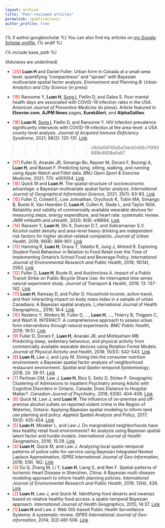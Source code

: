 ```yaml
---
layout: archive
title: "Peer-reviewed articles"
permalink: /publications/
author_profile: true
---
```


{% if author.googlescholar %}
  You can also find my articles on <u><a href="{{author.googlescholar}}">my Google Scholar profile</a>.</u>
{% endif %}

{% include base_path %}

<!-- {% for post in site.publications reversed %}
  {% include archive-single.html %}
{% endfor %} -->
(Advisees are underlined)

* <span style="color:red">[20]</span> **Luan H** and Daniel Fuller. Urban form in Canada at a small-area level: quantifying “compactness” and “sprawl” with Bayesian multivariate spatial factor analysis. _Environment and Planning B: Urban Analytics and City Science_ (in press)<br/>

* <span style="color:red">[19]</span> Ransome Y, **Luan H**, <u>Song I</u>, Fiellin D, and Galea S. Poor mental health days are associated with COVID-19 infection rates in the USA. _American Journal of Preventive Medicine_ (in press). Article featured in **Elsevier.com**, **AJPM News** pages, **EurekAlert**, and **AlphaGalileo**.<br/>
* <span style="color:red">[18]</span> **Luan H**, <u>Song I</u>, Fiellin D, and Ransome Y. HIV infection prevalence significantly intersects with COVID-19 infection at the area-level: a USA county-level analysis. _Journal of Acquired Immune Deficiency Syndrome_, 2021; 88(2): 125-131. [Link](https://journals.lww.com/jaids/Fulltext/2021/10010/HIV_Infection_Prevalence_Significantly_Intersects.2.aspx)<br/>
>>>>>>> cfb0e59745d5d7eb40466c70f93689b4808e8a67
* <span style="color:red">[17]</span> Fuller D, Anaraki JR, Simango Bo, Rayner M, Dorani F, Bozorgi A, **Luan H**, and Basset F. Predicting lying, sitting, walking, and running using Apple Watch and Fitbit data. _BMJ Open Sport & Exercise Medicine_, 2021; 7(1): e001004. [Link](https://bmjopensem.bmj.com/content/7/1/e001004)<br/>
* <span style="color:red">[16]</span> Quick M and **Luan H**. The spatial structure of socioeconomic advantage: a Bayesian multivariate spatial factor analysis. _International Journal of Geographical Information Science_, 2021; 35(1): 63-83. [Link](https://www.tandfonline.com/doi/full/10.1080/13658816.2020.1759807)<br/>
* <span style="color:red">[15]</span> Fuller D, Colwell E, Low Johnathan, Orychock K, Tobin MA, Simango B, Buote R, Van Heerden D, **Luan H**, Cullen K, Slade L, and Taylor NGA. Reliability and validity of commercially available wearable devices for measuring steps, energy expenditure, and heart rate: systematic review. _JMIR mHealth and uHealth_, 2020; 8(9): e18694. [Link](https://mhealth.jmir.org/2020/9/e18694/)<br/>
* <span style="color:red">[14]</span> Ransom Y, **Luan H**, Shi X, Duncan D.T, and Subramanian S.V. Alcohol outlet density and area-level heavy drinking are independent risk factors for higher alcohol-related complaints. _Journal of Urban Health_, 2019; 96(6): 889-901. [Link](https://link.springer.com/article/10.1007%2Fs11524-018-00327-z)<br/>
* <span style="color:red">[13]</span> Hanning R, **Luan H**, Orava T, Valaitis R, Jung J, Ahmed R. Exploring Student Food Behaviour in Relation to Food Retail over the Time of Implementing Ontario’s School Food and Beverage Policy. _International Journal of Environmental Research and Public Health_, 2019; 16(14), 2563. [Link](https://www.mdpi.com/1660-4601/16/14/2563)<br/>
* <span style="color:red">[12]</span> Fuller D, **Luan H**, Buote R, and Auchincloss A. Impact of a Public Transit Strike on Public Bicycle Share Use: An interrupted time series natural experiment study. _Journal of Transport & Health_, 2019; 13: 137-142. [Link](https://www.sciencedirect.com/science/article/pii/S221414051830553X)<br/>
* <span style="color:red">[11]</span> **Luan H**, Ramsay D, and Fuller D. Household income, active travel, and their interacting impact on body mass index in a sample of urban Canadians: A Bayesian spatial analysis. I_nternational Journal of Health Geographics_, 2019; 18:4. [Link](https://ij-healthgeographics.biomedcentral.com/articles/10.1186/s12942-019-0168-x)<br/>
* <span style="color:red">[10]</span> Kestens Y, Winters M, Fuller D, …, **Luan H**, …, Thierry B, Thigpen C, and Wasfi R. INTERACT: A comprehensive approach to assess urban form interventions through natural experiments. _BMC Public Health_, 2019; 19:51. [Link](https://bmcpublichealth.biomedcentral.com/articles/10.1186/s12889-018-6339-z)<br/>
* <span style="color:red">[9]</span> Fuller D, Dorani F, **Luan H**, Anaraki JR, and Mohtasham MB. Predicting sleep, sedentary behaviour, and physical activity from commercially available wearable devices using Rotation Forest Models. _Journal of Physical Activity and Health_, 2018; 15(S1): S42-S43. [Link](https://bmjopensem.bmj.com/content/7/1/e001004)<br/>
* <span style="color:red">[8]</span> **Luan H**, Law J, and Lysy M. Diving into the consumer nutrition environment: a Bayesian spatial factor analysis of neighborhood restaurant environment. _Spatial and Spatio-temporal Epidemiology_, 2018; 24: 39-51. [Link](https://www.sciencedirect.com/science/article/pii/S1877584516300806?via%3Dihub)<br/>
* <span style="color:red">[7]</span> Perlman CM, Law J, **Luan H**, Rios S, Seitz D, Stolee P. Geographic Clustering of Admissions to Inpatient Psychiatry among Adults with Cognitive Disorders in Ontario, Canada: Does Distance to Hospital Matter?. _Canadian Journal of Psychiatry_, 2018; 63(6): 404-409. [Link](https://journals.sagepub.com/doi/full/10.1177/0706743717745870)<br/>
* <span style="color:red">[6]</span> Quick M, Law J, and **Luan H**. The influence of on-premise and off-premise alcohol outlets on reported violent crime in the Region of Waterloo, Ontario: Applying Bayesian spatial modeling to inform land use planning and policy. _Applied Spatial Analysis and Policy_, 2017; 10(3): 435-454. [Link](https://link.springer.com/article/10.1007/s12061-016-9191-5) <br/>
* <span style="color:red">[5]</span> **Luan H**, Minaker L, and Law J. Do marginalized neighborhoods have less healthy retail food environments? An analysis using Bayesian spatial latent factor and hurdle models. _International Journal of Health Geographics_, 2016; 15:29. [Link](https://ij-healthgeographics.biomedcentral.com/articles/10.1186/s12942-016-0060-x)<br/>
* <span style="color:red">[4]</span> **Luan H**, Quick M, and Law J. Analyzing local spatio-temporal patterns of police calls-for-service using Bayesian Integrated Nested Laplace Approximation, _ISPRS International Journal of Geo-Information_, 2016; 5(9), 162. [Link](https://www.mdpi.com/2220-9964/5/9/162)<br/>
* <span style="color:red">[3]</span> Du Q, Zhang M, Li Y, **Luan H**, Liang S, and Ren F. Spatial patterns of Ischemic Heart Disease in Shenzhen, China: A Bayesian multi-disease modeling approach to inform health planning policies. _International Journal of Environmental Research and Public Health_, 2016; 13(4), 436. [Link](https://www.mdpi.com/1660-4601/13/4/436)<br/>
* <span style="color:red">[2]</span> **Luan H**, Law J, and Quick M. Identifying food deserts and swamps based on relative healthy food access: a spatio-temporal Bayesian approach. _International Journal of Health Geographics_, 2015; 14:37. [Link](https://ij-healthgeographics.biomedcentral.com/articles/10.1186/s12942-015-0030-8)<br/>
* <span style="color:red">[1]</span> **Luan H** and Law J. Web GIS-based Public Health Surveillance Systems: A systematic review. _ISPRS International Journal of Geo-information_, 2014; 3(2):481-506. [Link](https://www.mdpi.com/2220-9964/3/2/481)<br/>

